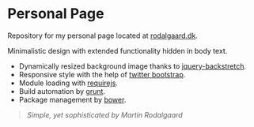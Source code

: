 # Personal Page

Repository for my personal page located at [rodalgaard.dk](http://rodalgaard.dk).

Minimalistic design with extended functionality hidden in body text.
* Dynamically resized background image thanks to [jquery-backstretch](https://github.com/srobbin/jquery-backstretch).
* Responsive style with the help of [twitter bootstrap](https://github.com/twbs/bootstrap).
* Module loading with [requirejs](http://requirejs.org/).
* Build automation by [grunt](https://github.com/gruntjs/grunt).
* Package management by [bower](http://bower.io/).

> _Simple, yet sophisticated by Martin Rodalgaard_
